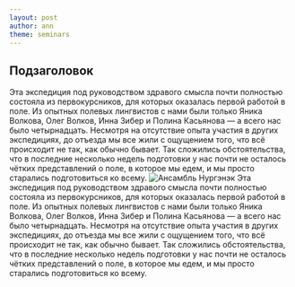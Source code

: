 ```yaml
---
layout: post
author: ann
theme: seminars
---
```

<h2>Подзаголовок</h2>
Эта экспедиция под руководством здравого смысла почти полностью состояла из первокурсников, для которых оказалась первой работой в поле. Из опытных полевых лингвистов с нами были только Яника Волкова, Олег Волков, Инна Зибер и Полина Касьянова — а всего нас было четырнадцать. Несмотря на отсутствие опыта участия в других экспедициях, до отъезда мы все жили с ощущением того, что всё происходит не так, как обычно бывает. Так сложились обстоятельства, что в последние несколько недель подготовки у нас почти не осталось чётких представлений о поле, в которое мы едем, и мы просто старались подготовиться ко всему.
<img src="https://ling.hse.ru/data/2019/07/26/1481341644/3.jpg" alt="Ансамбль Нургэнэк">
Эта экспедиция под руководством здравого смысла почти полностью состояла из первокурсников, для которых оказалась первой работой в поле. Из опытных полевых лингвистов с нами были только Яника Волкова, Олег Волков, Инна Зибер и Полина Касьянова — а всего нас было четырнадцать. Несмотря на отсутствие опыта участия в других экспедициях, до отъезда мы все жили с ощущением того, что всё происходит не так, как обычно бывает. Так сложились обстоятельства, что в последние несколько недель подготовки у нас почти не осталось чётких представлений о поле, в которое мы едем, и мы просто старались подготовиться ко всему.
